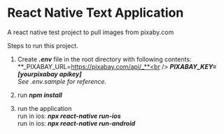 # React Native Text Application
A react native test project to pull images from pixaby.com

Steps to run this project.

1. Create **_.env_** file in the root directory with following contents:<br />
**_PIXABAY_URL=https://pixabay.com/api/_**<br />
**_PIXABAY_KEY=[yourpixabay apikey]_**<br>
*See .env.sample for reference.*

2. run **_npm install_**

3. run the application<br />
run in ios: **_npx react-native run-ios_**<br />
run in ios: **_npx react-native run-android_**

